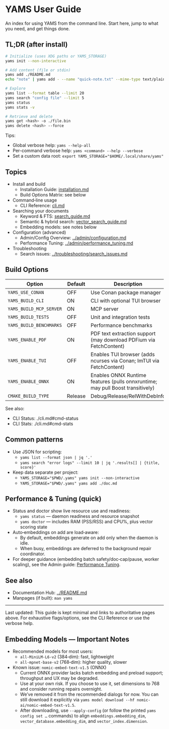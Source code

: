 # YAMS User Guide

An index for using YAMS from the command line. Start here, jump to what you need, and get things done.

## TL;DR (after install)
```bash
# Initialize (uses XDG paths or YAMS_STORAGE)
yams init --non-interactive

# Add content (file or stdin)
yams add ./README.md
echo "note" | yams add - --name "quick-note.txt" --mime-type text/plain

# Explore
yams list --format table --limit 20
yams search "config file" --limit 5
yams status
yams stats -v

# Retrieve and delete
yams get <hash> -o ./file.bin
yams delete <hash> --force
```

Tips:
- Global verbose help: `yams --help-all`
- Per-command verbose help: `yams <command> --help --verbose`
- Set a custom data root: `export YAMS_STORAGE="$HOME/.local/share/yams"`

## Topics

- Install and build
  - Installation Guide: [installation.md](./installation.md)
  - Build Options Matrix: see below
- Command‑line usage
  - CLI Reference: [cli.md](./cli.md)
- Searching your documents
  - Keyword & FTS: [search_guide.md](./search_guide.md)
  - Semantic & hybrid search: [vector_search_guide.md](./vector_search_guide.md)
  - Embedding models: see notes below
- Configuration (advanced)
  - Admin/Config Overview: [../admin/configuration.md](../admin/configuration.md)
  - Performance Tuning: [../admin/performance_tuning.md](../admin/performance_tuning.md)
- Troubleshooting
  - Search issues: [../troubleshooting/search_issues.md](../troubleshooting/search_issues.md)

## Build Options

| Option | Default | Description |
|--------|---------|-------------|
| `YAMS_USE_CONAN` | OFF | Use Conan package manager |
| `YAMS_BUILD_CLI` | ON | CLI with optional TUI browser |
| `YAMS_BUILD_MCP_SERVER` | ON | MCP server |
| `YAMS_BUILD_TESTS` | OFF | Unit and integration tests |
| `YAMS_BUILD_BENCHMARKS` | OFF | Performance benchmarks |
| `YAMS_ENABLE_PDF` | ON | PDF text extraction support (may download PDFium via FetchContent) |
| `YAMS_ENABLE_TUI` | OFF | Enables TUI browser (adds ncurses via Conan; ImTUI via FetchContent) |
| `YAMS_ENABLE_ONNX` | ON | Enables ONNX Runtime features (pulls onnxruntime; may pull Boost transitively) |
| `CMAKE_BUILD_TYPE` | Release | Debug/Release/RelWithDebInfo |

See also:
- CLI Status: ./cli.md#cmd-status
- CLI Stats: ./cli.md#cmd-stats

## Common patterns

- Use JSON for scripting:
  - `yams list --format json | jq '.'`
  - `yams search "error logs" --limit 10 | jq '.results[] | {title, score}'`
- Keep data separate per project:
  - `YAMS_STORAGE="$PWD/.yams" yams init --non-interactive`
  - `YAMS_STORAGE="$PWD/.yams" yams add ./doc.md`

## Performance & Tuning (quick)

- Status and doctor show live resource use and readiness:
  - `yams status` — daemon readiness and resource snapshot
  - `yams doctor` — includes RAM (PSS/RSS) and CPU%, plus vector scoring state
- Auto‑embeddings on add are load‑aware:
  - By default, embeddings generate on add only when the daemon is idle.
  - When busy, embeddings are deferred to the background repair coordinator.
- For deeper guidance (embedding batch safety/doc‑cap/pause, worker scaling), see the Admin guide: [Performance Tuning](../admin/performance_tuning.md).

## See also

- Documentation Hub: [../README.md](../README.md)
- Manpages (if built): `man yams`

---
Last updated: This guide is kept minimal and links to authoritative pages above. For exhaustive flags/options, see the CLI Reference or use the verbose help.

## Embedding Models — Important Notes

- Recommended models for most users:
  - `all-MiniLM-L6-v2` (384‑dim): fast, lightweight
  - `all-mpnet-base-v2` (768‑dim): higher quality, slower
- Known issue: `nomic-embed-text-v1.5` (ONNX)
  - Current ONNX provider lacks batch embedding and preload support; throughput and UX may be degraded.
  - Use at your own risk. If you choose to use it, set dimensions to 768 and consider running repairs overnight.
  - We’ve removed it from the recommended dialogs for now. You can still download it explicitly via `yams model download --hf nomic-ai/nomic-embed-text-v1.5`.
  - After downloading, use `--apply-config` (or follow the printed `yams config set …` commands) to align `embeddings.embedding_dim`, `vector_database.embedding_dim`, and `vector_index.dimension`.
